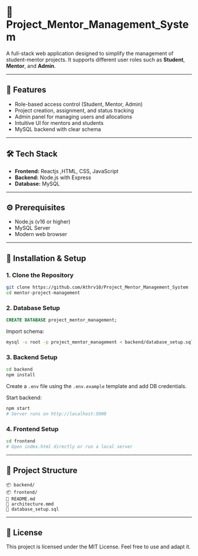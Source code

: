 # 📘 Project_Mentor_Management_System


A full-stack web application designed to simplify the management of student-mentor projects. It supports different user roles such as **Student**, **Mentor**, and **Admin**.

---

## 🚀 Features

- Role-based access control (Student, Mentor, Admin)
- Project creation, assignment, and status tracking
- Admin panel for managing users and allocations
- Intuitive UI for mentors and students
- MySQL backend with clear schema

---

## 🛠 Tech Stack

- **Frontend:** Reactjs ,HTML, CSS, JavaScript
- **Backend:** Node.js with Express
- **Database:** MySQL

---

## ⚙️ Prerequisites

- Node.js (v16 or higher)
- MySQL Server
- Modern web browser

---

## 🔧 Installation & Setup

### 1. Clone the Repository
```bash
git clone https://github.com/Athrv10/Project_Mentor_Management_System
cd mentor-project-management
```

### 2. Database Setup
```sql
CREATE DATABASE project_mentor_management;
```
Import schema:
```bash
mysql -u root -p project_mentor_management < backend/database_setup.sql
```

### 3. Backend Setup
```bash
cd backend
npm install
```
Create a `.env` file using the `.env.example` template and add DB credentials.

Start backend:
```bash
npm start
# Server runs on http://localhost:5000
```

### 4. Frontend Setup
```bash
cd frontend
# Open index.html directly or run a local server
```

---

## 📂 Project Structure

```
📦 backend/
📦 frontend/
📄 README.md
📄 architecture.mmd
📄 database_setup.sql
```

---

## 📌 License

This project is licensed under the MIT License. Feel free to use and adapt it.
